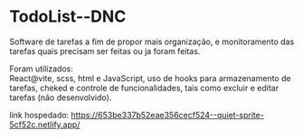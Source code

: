 # TodoList--DNC
Software de tarefas a fim de propor mais organização, e monitoramento das tarefas quais precisam ser feitas ou ja foram feitas.

Foram utilizados:  
React@vite, scss, html e JavaScript, uso de hooks para armazenamento de tarefas, cheked e controle de funcionalidades, tais como excluir e editar tarefas (não desenvolvido).

link hospedado: https://653be337b52eae356cecf524--quiet-sprite-5cf52c.netlify.app/
